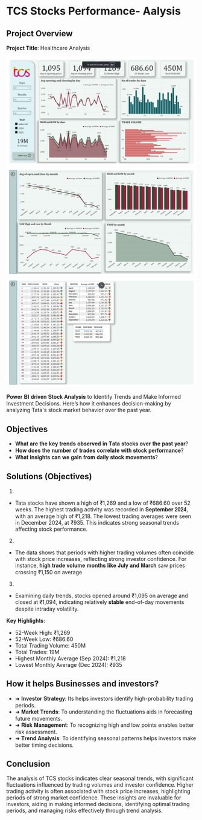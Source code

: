 # TCS Stocks Performance- Aalysis

## Project Overview

**Project Title**: Healthcare Analysis 

![image alt](https://github.com/Anandakrishh/dashboard_image/blob/1a9beb00e47a1960fa47b4cde7a85c99fc88d165/Screenshot%202025-05-20%20205005.png)
![image alt](https://github.com/Anandakrishh/dashboard_image/blob/1a9beb00e47a1960fa47b4cde7a85c99fc88d165/Screenshot%202025-05-20%20205017.png)
![image alt](https://github.com/Anandakrishh/dashboard_image/blob/1a9beb00e47a1960fa47b4cde7a85c99fc88d165/Screenshot%202025-05-20%20205027.png)

𝐏𝐨𝐰𝐞𝐫 𝐁𝐈 𝐝𝐫𝐢𝐯𝐞𝐧 𝐒𝐭𝐨𝐜𝐤 𝐀𝐧𝐚𝐥𝐲𝐬𝐢𝐬 to Identify Trends and Make Informed Investment Decisions. Here’s how it enhances decision-making by analyzing Tata's stock market behavior over the past year.

## Objectives

- 𝐖𝐡𝐚𝐭 𝐚𝐫𝐞 𝐭𝐡𝐞 𝐤𝐞𝐲 𝐭𝐫𝐞𝐧𝐝𝐬 𝐨𝐛𝐬𝐞𝐫𝐯𝐞𝐝 𝐢𝐧 𝐓𝐚𝐭𝐚 𝐬𝐭𝐨𝐜𝐤𝐬 𝐨𝐯𝐞𝐫 𝐭𝐡𝐞 𝐩𝐚𝐬𝐭 𝐲𝐞𝐚𝐫?
- 𝐇𝐨𝐰 𝐝𝐨𝐞𝐬 𝐭𝐡𝐞 𝐧𝐮𝐦𝐛𝐞𝐫 𝐨𝐟 𝐭𝐫𝐚𝐝𝐞𝐬 𝐜𝐨𝐫𝐫𝐞𝐥𝐚𝐭𝐞 𝐰𝐢𝐭𝐡 𝐬𝐭𝐨𝐜𝐤 𝐩𝐞𝐫𝐟𝐨𝐫𝐦𝐚𝐧𝐜𝐞?
- 𝐖𝐡𝐚𝐭 𝐢𝐧𝐬𝐢𝐠𝐡𝐭𝐬 𝐜𝐚𝐧 𝐰𝐞 𝐠𝐚𝐢𝐧 𝐟𝐫𝐨𝐦 𝐝𝐚𝐢𝐥𝐲 𝐬𝐭𝐨𝐜𝐤 𝐦𝐨𝐯𝐞𝐦𝐞𝐧𝐭𝐬?


## Solutions (Objectives)

1.
- Tata stocks have shown a high of ₹1,269 and a low of ₹686.60 over 52 weeks. The highest trading activity was recorded in 𝐒𝐞𝐩𝐭𝐞𝐦𝐛𝐞𝐫 𝟐𝟎𝟐𝟒, with an average high of ₹1,218. The lowest trading averages were seen in December 2024, at ₹935. This indicates strong seasonal trends affecting stock performance.
2.
- The data shows that periods with higher trading volumes often coincide with stock price increases, reflecting strong investor confidence. For instance, 𝐡𝐢𝐠𝐡 𝐭𝐫𝐚𝐝𝐞 𝐯𝐨𝐥𝐮𝐦𝐞 𝐦𝐨𝐧𝐭𝐡𝐬 𝐥𝐢𝐤𝐞 𝐉𝐮𝐥𝐲 𝐚𝐧𝐝 𝐌𝐚𝐫𝐜𝐡 saw prices crossing ₹1,150 on average
3.
- Examining daily trends, stocks opened around ₹1,095 on average and closed at ₹1,094, indicating relatively 𝐬𝐭𝐚𝐛𝐥𝐞 end-of-day movements despite intraday volatility.

𝐊𝐞𝐲 𝐇𝐢𝐠𝐡𝐥𝐢𝐠𝐡𝐭𝐬:

- 52-Week High: ₹1,269
- 52-Week Low: ₹686.60
- Total Trading Volume: 450M
- Total Trades: 19M
- Highest Monthly Average (Sep 2024): ₹1,218
- Lowest Monthly Average (Dec 2024): ₹935

## How it helps Businesses and investors?

- ➜ 𝐈𝐧𝐯𝐞𝐬𝐭𝐨𝐫 𝐒𝐭𝐫𝐚𝐭𝐞𝐠𝐲: Its helps investors identify high-probability trading periods.
- ➜ 𝐌𝐚𝐫𝐤𝐞𝐭 𝐓𝐫𝐞𝐧𝐝𝐬: To understanding the fluctuations aids in forecasting future movements.
- ➜ 𝐑𝐢𝐬𝐤 𝐌𝐚𝐧𝐚𝐠𝐞𝐦𝐞𝐧𝐭: To recognizing high and low points enables better risk assessment.
- ➜ 𝐓𝐫𝐞𝐧𝐝 𝐀𝐧𝐚𝐥𝐲𝐬𝐢𝐬: To identifying seasonal patterns helps investors make better timing decisions.

## Conclusion

The analysis of TCS stocks indicates clear seasonal trends, with significant fluctuations influenced by trading volumes and investor confidence. 
Higher trading activity is often associated with stock price increases, highlighting periods of strong market confidence.
These insights are invaluable for investors, aiding in making informed decisions, 
identifying optimal trading periods, and managing risks effectively through trend analysis.
